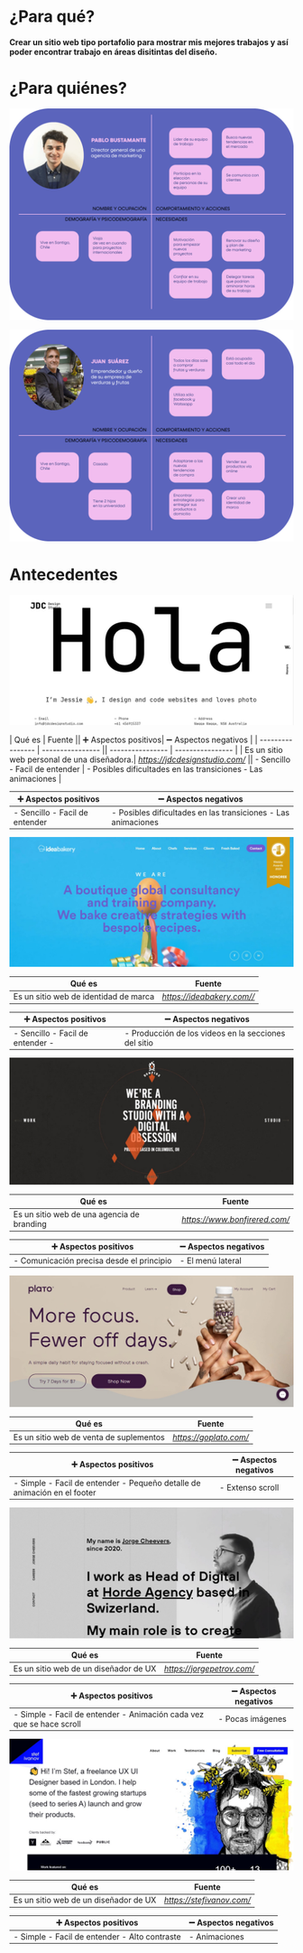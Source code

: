 # ¿Para qué?

#### Crear un sitio web tipo portafolio para mostrar mis mejores trabajos  y así poder encontrar trabajo en áreas disitintas del diseño.

# ¿Para quiénes?

![Image alt text](/images-readme/person-user.png)

![Image alt text](/images-readme/person-user2.png)

# Antecedentes

![Image alt text](/images-readme/ante1.jpg)


| Qué es  | Fuente ||  :heavy_plus_sign: Aspectos positivos|  :heavy_minus_sign: Aspectos negativos |
| ---------------- | ---------------- || ---------------- | ---------------- |
| Es un sitio web personal de una diseñadora.|  *<https://jdcdesignstudio.com/>*   || - Sencillo - Facil de entender  | - Posibles dificultades en las transiciones - Las animaciones   |

|  :heavy_plus_sign: Aspectos positivos|  :heavy_minus_sign: Aspectos negativos |
| ---------------- | ---------------- |
| - Sencillo - Facil de entender  | - Posibles dificultades en las transiciones - Las animaciones   |


![Image alt text](/images-readme/ante2.jpg)


| Qué es  | Fuente |
| ---------------- | ---------------- |
| Es un sitio web de identidad de marca |  *<https://ideabakery.com//>*   |

|  :heavy_plus_sign: Aspectos positivos|  :heavy_minus_sign: Aspectos negativos |
| ---------------- | ---------------- |
| - Sencillo  - Facil de entender -  | - Producción de los videos en la secciones del sitio   |


![Image alt text](/images-readme/ante3.jpg)


| Qué es  | Fuente |
| ---------------- | ---------------- |
| Es un sitio web de una agencia de branding |  *<https://www.bonfirered.com/>*   |

|  :heavy_plus_sign: Aspectos positivos|  :heavy_minus_sign: Aspectos negativos |
| ---------------- | ---------------- |
| - Comunicación precisa desde el principio  | - El menú lateral |


![Image alt text](/images-readme/ante4.jpg)


| Qué es  | Fuente |
| ---------------- | ---------------- |
| Es un sitio web de venta de suplementos |  *<https://goplato.com/>*   |

|  :heavy_plus_sign: Aspectos positivos|  :heavy_minus_sign: Aspectos negativos |
| ---------------- | ---------------- |
| - Simple - Facil de entender - Pequeño detalle de animación en el footer | - Extenso scroll   |


![Image alt text](/images-readme/ante5.jpg)


| Qué es  | Fuente |
| ---------------- | ---------------- |
| Es un sitio web de un diseñador de UX |  *<https://jorgepetrov.com/>*   |

|  :heavy_plus_sign: Aspectos positivos|  :heavy_minus_sign: Aspectos negativos |
| ---------------- | ---------------- |
| - Simple - Facil de entender - Animación cada vez que se hace scroll | - Pocas imágenes   |


![Image alt text](/images-readme/ante6.jpg)


| Qué es  | Fuente |
| ---------------- | ---------------- |
| Es un sitio web de un diseñador de UX |  *<https://stefivanov.com/>*   |

|  :heavy_plus_sign: Aspectos positivos|  :heavy_minus_sign: Aspectos negativos |
| ---------------- | ---------------- |
| - Simple - Facil de entender - Alto contraste | - Animaciones  |




